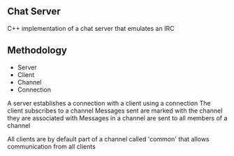 ## Chat Server

C++ implementation of a chat server that emulates an IRC 


## Methodology

- Server
- Client
- Channel
- Connection

A server establishes a connection with a client using a connection
The client subscribes to a channel
Messages sent are marked with the channel they are associated with
Messages in a channel are sent to all members of a channel

All clients are by default part of a channel called 'common' that allows communication from all clients

